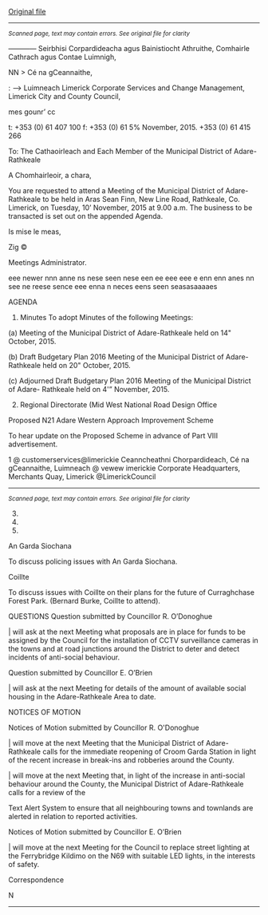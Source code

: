 [Original file](https://www.limerick.ie/sites/default/files/media/documents/2017-06/Agenda%20-%20Municipal%20District%20of%20Adare-Rathkeale%20-%2010th%20November%202015.pdf)

---
*<small>Scanned page, text may contain errors. See original file for clarity</small>*  

_—_——_—_ Seirbhisi Corpardideacha agus Bainistiocht Athruithe,
Comhairle Cathrach agus Contae Luimnigh,

NN > Cé na gCeannaithe,

: —> Luimneach
Limerick Corporate Services and Change Management,
Limerick City and County Council,

mes gounr’ cc

t: +353 (0) 61 407 100
f: +353 (0) 61
5% November, 2015. +353 (0) 61 415 266

To: The Cathaoirleach and Each Member of the Municipal
District of Adare-Rathkeale

A Chomhairleoir, a chara,

You are requested to attend a Meeting of the Municipal District of Adare- Rathkeale to be held in
Aras Sean Finn, New Line Road, Rathkeale, Co. Limerick, on Tuesday, 10’ November, 2015
at 9.00 a.m. The business to be transacted is set out on the appended Agenda.

Is mise le meas,

Zig ©

Meetings Administrator.

eee newer nnn anne ns nese seen nese een ee eee eee e enn enn anes nn see ne reese sence eee enna n neces eens seen seasasaaaaes

AGENDA

1. Minutes
To adopt Minutes of the following Meetings:

(a) Meeting of the Municipal District of Adare-Rathkeale held on 14" October, 2015.

(b) Draft Budgetary Plan 2016 Meeting of the Municipal District of Adare-Rathkeale
held on 20" October, 2015.

(c) Adjourned Draft Budgetary Plan 2016 Meeting of the Municipal District of Adare-
Rathkeale held on 4'” November, 2015.

2. Regional Directorate (Mid West National Road Design Office

Proposed N21 Adare Western Approach Improvement Scheme

To hear update on the Proposed Scheme in advance of Part VIII advertisement.

1 @ customerservices@limerickie
Ceanncheathni Chorpardideach, Cé na gCeannaithe, Luimneach @ vewew imerickie
Corporate Headquarters, Merchants Quay, Limerick  @LimerickCouncil


---
*<small>Scanned page, text may contain errors. See original file for clarity</small>*  

3.

4.

10.

An Garda Siochana

To discuss policing issues with An Garda Siochana.

Coillte

To discuss issues with Coillte on their plans for the future of Curraghchase Forest Park.
(Bernard Burke, Coillte to attend).

QUESTIONS
Question submitted by Councillor R. O’Donoghue

| will ask at the next Meeting what proposals are in place for funds to be assigned by the
Council for the installation of CCTV surveillance cameras in the towns and at road
junctions around the District to deter and detect incidents of anti-social behaviour.

Question submitted by Councillor E. O’Brien

| will ask at the next Meeting for details of the amount of available social housing in the
Adare-Rathkeale Area to date.

NOTICES OF MOTION

Notices of Motion submitted by Councillor R. O'Donoghue

| will move at the next Meeting that the Municipal District of Adare-Rathkeale calls for the
immediate reopening of Croom Garda Station in light of the recent increase in break-ins
and robberies around the County.

| will move at the next Meeting that, in light of the increase in anti-social behaviour
around the County, the Municipal District of Adare-Rathkeale calls for a review of the

Text Alert System to ensure that all neighbouring towns and townlands are alerted in
relation to reported activities.

Notices of Motion submitted by Councillor E. O’Brien

| will move at the next Meeting for the Council to replace street lighting at the Ferrybridge
Kildimo on the N69 with suitable LED lights, in the interests of safety.

Correspondence

N


---
